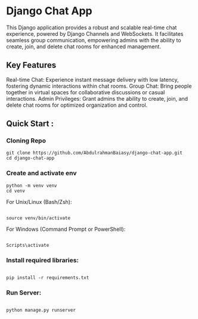 # Django Chat App 

This Django application provides a robust and scalable real-time chat experience, powered by Django Channels and WebSockets. It facilitates seamless group communication, empowering admins with the ability to create, join, and delete chat rooms for enhanced management.
## Key Features

Real-time Chat: Experience instant message delivery with low latency, fostering dynamic interactions within chat rooms.
Group Chat: Bring people together in virtual spaces for collaborative discussions or casual interactions.
Admin Privileges: Grant admins the ability to create, join, and delete chat rooms for optimized organization and control.

## Quick Start : 


### Cloning Repo 

```
git clone https://github.com/AbdulrahmanBaiasy/django-chat-app.git
cd django-chat-app
```

### Create and activate env 

```
python -m venv venv
cd venv 
```

For Unix/Linux (Bash/Zsh):

```

source venv/bin/activate

```

For Windows (Command Prompt or PowerShell):

```

Scripts\activate

```



### Install required libraries: 

```

pip install -r requirements.txt

```

### Run Server: 

```

python manage.py runserver

```

